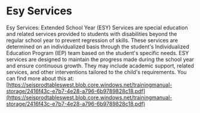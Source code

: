 # Esy Services
Esy Services: Extended School Year (ESY) Services are special education and related services provided to students with disabilities beyond the regular school year to prevent regression of skills. These services are determined on an individualized basis through the student's Individualized Education Program (IEP) team based on the student's specific needs. ESY services are designed to maintain the progress made during the school year and ensure continuous growth. They may include academic support, related services, and other interventions tailored to the child's requirements.
You can find more about this at: [https://seisprodtableswest.blob.core.windows.net/trainingmanual-storage/2416f43c-e7b7-4e28-a796-6b9789828c18.pdf](https://seisprodtableswest.blob.core.windows.net/trainingmanual-storage/2416f43c-e7b7-4e28-a796-6b9789828c18.pdf)